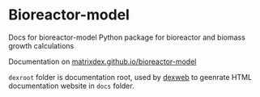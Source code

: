 # Bioreactor-model
Docs for bioreactor-model Python package for bioreactor and biomass growth calculations

Documentation on [matrixdex.github.io/bioreactor-model](https://matrixdex.github.io/bioreactor-model)

`dexroot` folder is documentation root, used by [dexweb](https://www.github.com/matrixdex/dexweb) to geenrate HTML documentation website in `docs` folder.

